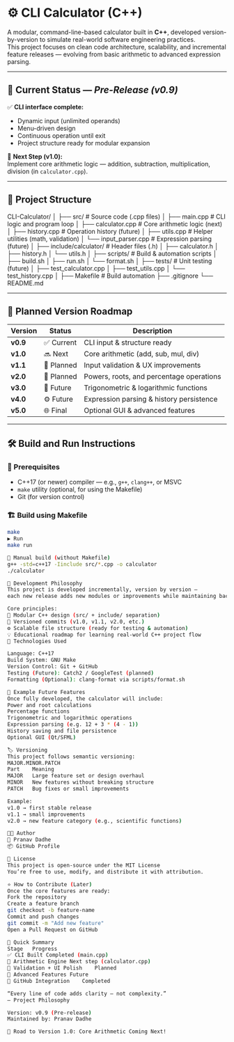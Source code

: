 # ⚙️ CLI Calculator (C++)
A modular, command-line-based calculator built in **C++**, developed version-by-version to simulate real-world software engineering practices.  
This project focuses on clean code architecture, scalability, and incremental feature releases — evolving from basic arithmetic to advanced expression parsing.

---

## 🚀 Current Status — *Pre-Release (v0.9)*

✅ **CLI interface complete:**  
- Dynamic input (unlimited operands)  
- Menu-driven design  
- Continuous operation until exit  
- Project structure ready for modular expansion  

🧩 **Next Step (v1.0):**  
Implement core arithmetic logic — addition, subtraction, multiplication, division (in `calculator.cpp`).

---

## 🧱 Project Structure
CLI-Calculator/
│
├── src/ # Source code (.cpp files)
│ ├── main.cpp # CLI logic and program loop
│ ├── calculator.cpp # Core arithmetic logic (next)
│ ├── history.cpp # Operation history (future)
│ ├── utils.cpp # Helper utilities (math, validation)
│ └── input_parser.cpp # Expression parsing (future)
│
├── include/calculator/ # Header files (.h)
│ ├── calculator.h
│ ├── history.h
│ └── utils.h
│
├── scripts/ # Build & automation scripts
│ ├── build.sh
│ ├── run.sh
│ └── format.sh
│
├── tests/ # Unit testing (future)
│ ├── test_calculator.cpp
│ ├── test_utils.cpp
│ └── test_history.cpp
│
├── Makefile # Build automation
├── .gitignore
└── README.md

---

## 🧮 Planned Version Roadmap

| Version | Status | Description |
|----------|---------|-------------|
| **v0.9** | ✅ Current | CLI input & structure ready |
| **v1.0** | 🔜 Next | Core arithmetic (add, sub, mul, div) |
| **v1.1** | 🧠 Planned | Input validation & UX improvements |
| **v2.0** | 🚀 Planned | Powers, roots, and percentage operations |
| **v3.0** | 🧩 Future | Trigonometric & logarithmic functions |
| **v4.0** | ⚙️ Future | Expression parsing & history persistence |
| **v5.0** | 🌐 Final | Optional GUI & advanced features |

---

## 🛠️ Build and Run Instructions

### 🔧 Prerequisites
- C++17 (or newer) compiler — e.g., `g++`, `clang++`, or MSVC
- `make` utility (optional, for using the Makefile)
- Git (for version control)

### 🏗️ Build using Makefile
```bash
make
▶️ Run
make run

🧰 Manual build (without Makefile)
g++ -std=c++17 -Iinclude src/*.cpp -o calculator
./calculator

🧩 Development Philosophy
This project is developed incrementally, version by version —
each new release adds new modules or improvements while maintaining backward compatibility.

Core principles:
🧱 Modular C++ design (src/ + include/ separation)
🔖 Versioned commits (v1.0, v1.1, v2.0, etc.)
⚙️ Scalable file structure (ready for testing & automation)
💡 Educational roadmap for learning real-world C++ project flow
🧠 Technologies Used

Language: C++17
Build System: GNU Make
Version Control: Git + GitHub
Testing (Future): Catch2 / GoogleTest (planned)
Formatting (Optional): clang-format via scripts/format.sh

🧩 Example Future Features
Once fully developed, the calculator will include:
Power and root calculations
Percentage functions
Trigonometric and logarithmic operations
Expression parsing (e.g. 12 + 3 * (4 - 1))
History saving and file persistence
Optional GUI (Qt/SFML)

🏷️ Versioning
This project follows semantic versioning:
MAJOR.MINOR.PATCH
Part	Meaning
MAJOR	Large feature set or design overhaul
MINOR	New features without breaking structure
PATCH	Bug fixes or small improvements

Example:
v1.0 → first stable release
v1.1 → small improvements
v2.0 → new feature category (e.g., scientific functions)

🧑‍💻 Author
👤 Pranav Dadhe
📦 GitHub Profile

🧾 License
This project is open-source under the MIT License
You’re free to use, modify, and distribute it with attribution.

⭐ How to Contribute (Later)
Once the core features are ready:
Fork the repository
Create a feature branch
git checkout -b feature-name
Commit and push changes
git commit -m "Add new feature"
Open a Pull Request on GitHub

🏁 Quick Summary
Stage	Progress
✅ CLI Built	Completed (main.cpp)
🧮 Arithmetic Engine	Next step (calculator.cpp)
🧠 Validation + UI Polish	Planned
🧰 Advanced Features	Future
🚀 GitHub Integration	Completed

“Every line of code adds clarity — not complexity.”
— Project Philosophy

Version: v0.9 (Pre-release)
Maintained by: Pranav Dadhe

🧭 Road to Version 1.0: Core Arithmetic Coming Next!